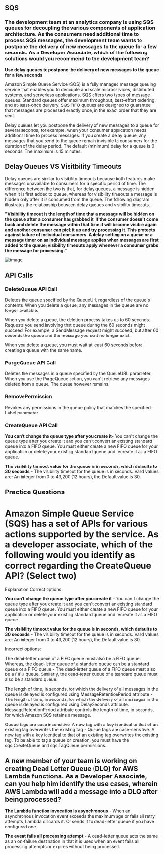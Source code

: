 ## SQS 

### The development team at an analytics company is using SQS queues for decoupling the various components of application architecture. As the consumers need additional time to process SQS messages, the development team wants to postpone the delivery of new messages to the queue for a few seconds. As a Developer Associate, which of the following solutions would you recommend to the development team?

**Use delay queues to postpone the delivery of new messages to the queue for a few seconds**

Amazon Simple Queue Service (SQS) is a fully managed message queuing service that enables you to decouple and scale microservices, distributed systems, and serverless applications. SQS offers two types of message queues. Standard queues offer maximum throughput, best-effort ordering, and at-least-once delivery. SQS FIFO queues are designed to guarantee that messages are processed exactly once, in the exact order that they are sent.

Delay queues let you postpone the delivery of new messages to a queue for several seconds, for example, when your consumer application needs additional time to process messages. If you create a delay queue, any messages that you send to the queue remain invisible to consumers for the duration of the delay period. The default (minimum) delay for a queue is 0 seconds. The maximum is 15 minutes.

## Delay Queues VS Visitbility Timeouts

Delay queues are similar to visibility timeouts because both features make messages unavailable to consumers for a specific period of time. The difference between the two is that, for delay queues, a message is hidden when it is first added to queue, whereas for visibility timeouts a message is hidden only after it is consumed from the queue. The following diagram illustrates the relationship between delay queues and visibility timeouts.

**"Visibility timeout is the length of time that a message will be hidden on the queue after a consumer has grabbed it. If the consumer doesn't come back and delete the message within that time it will become visible again and another consumer can pick it up and try processing it. This protects against failure of individual consumers. A delay setting on a queue or a message timer on an individual message applies when messages are first added to the queue; visibility timeouts apply whenever a consumer grabs the message for processing."**

![image](https://user-images.githubusercontent.com/44325167/130941435-59e0d8fc-8d8e-48eb-aad6-89258d80bb39.png)


## API Calls

### DeleteQueue API Call
Deletes the queue specified by the QueueUrl, regardless of the queue's contents. When you delete a queue, any messages in the queue are no longer available.

When you delete a queue, the deletion process takes up to 60 seconds. Requests you send involving that queue during the 60 seconds might succeed. For example, a SendMessage request might succeed, but after 60 seconds the queue and the message you sent no longer exist.

When you delete a queue, you must wait at least 60 seconds before creating a queue with the same name.
 
### PurgeQueue API Call
 
Deletes the messages in a queue specified by the QueueURL parameter. When you use the PurgeQueue action, you can't retrieve any messages deleted from a queue. The queue however remains.

 ### RemovePermission 
 
 Revokes any permissions in the queue policy that matches the specified Label parameter.

### CreateQueue API Call
**You can't change the queue type after you create it**- You can't change the queue type after you create it and you can't convert an existing standard queue into a FIFO queue. You must either create a new FIFO queue for your application or delete your existing standard queue and recreate it as a FIFO queue.

**The visibility timeout value for the queue is in seconds, which defaults to 30 seconds** - The visibility timeout for the queue is in seconds. Valid values are: An integer from 0 to 43,200 (12 hours), the Default value is 30.

## Practice Questions 

# Amazon Simple Queue Service (SQS) has a set of APIs for various actions supported by the service. As a developer associate, which of the following would you identify as correct regarding the CreateQueue API? (Select two)

Explanation
Correct options:

**You can't change the queue type after you create it** - You can't change the queue type after you create it and you can't convert an existing standard queue into a FIFO queue. You must either create a new FIFO queue for your application or delete your existing standard queue and recreate it as a FIFO queue.

**The visibility timeout value for the queue is in seconds, which defaults to 30 seconds** - The visibility timeout for the queue is in seconds. Valid values are: An integer from 0 to 43,200 (12 hours), the Default value is 30.

Incorrect options:

The dead-letter queue of a FIFO queue must also be a FIFO queue. Whereas, the dead-letter queue of a standard queue can be a standard queue or a FIFO queue - The dead-letter queue of a FIFO queue must also be a FIFO queue. Similarly, the dead-letter queue of a standard queue must also be a standard queue.

The length of time, in seconds, for which the delivery of all messages in the queue is delayed is configured using MessageRetentionPeriod attribute - The length of time, in seconds, for which the delivery of all messages in the queue is delayed is configured using DelaySeconds attribute. MessageRetentionPeriod attribute controls the length of time, in seconds, for which Amazon SQS retains a message.

Queue tags are case insensitive. A new tag with a key identical to that of an existing tag overwrites the existing tag - Queue tags are case-sensitive. A new tag with a key identical to that of an existing tag overwrites the existing tag. To be able to tag a queue on creation, you must have the sqs:CreateQueue and sqs:TagQueue permissions.

## A new member of your team is working on creating Dead Letter Queue (DLQ) for AWS Lambda functions. As a Developer Associate, can you help him identify the use cases, wherein AWS Lambda will add a message into a DLQ after being processed?

**The Lambda function invocation is asynchronous** - When an asynchronous invocation event exceeds the maximum age or fails all retry attempts, Lambda discards it. Or sends it to dead-letter queue if you have configured one.

**The event fails all processing attempt** - A dead-letter queue acts the same as an on-failure destination in that it is used when an event fails all processing attempts or expires without being processed.
